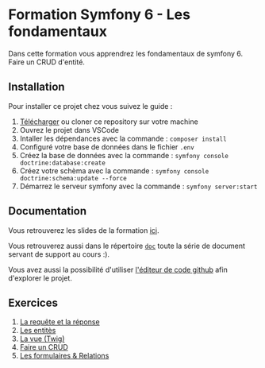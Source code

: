 # Formation Symfony 6 - Les fondamentaux

Dans cette formation vous apprendrez les fondamentaux de symfony 6.
Faire un CRUD d'entité.

## Installation

Pour installer ce projet chez vous suivez le guide :

1. [Télécharger](https://github.com/Djeg/formation-symfony/archive/refs/heads/session/21-03-22.25-03-22.zip) ou cloner ce repository sur votre machine
2. Ouvrez le projet dans VSCode
3. Intaller les dépendances avec la commande : `composer install`
4. Configuré votre base de données dans le fichier `.env`
5. Créez la base de données avec la commande : `symfony console doctrine:database:create`
6. Créez votre schèma avec la commande : `symfony console doctrine:schema:update --force`
7. Démarrez le serveur symfony avec la commande : `symfony server:start`

## Documentation

Vous retrouverez les slides de la formation [ici](https://slides.com/davidjegat-1/sf5-training-foundation/fullscreen).

Vous retrouverez aussi dans le répertoire [`doc`](./doc) toute la série de document
servant de support au cours :).

Vous avez aussi la possibilité d'utiliser [l'éditeur de code github](https://github1s.com/Djeg/formation-symfony/tree/session/21-03-22.25-03-22) afin
d'explorer le projet.

## Exercices

1. [La requête et la réponse](./exos/request-response.exos.md)
2. [Les entitès](./exos/entities.md)
3. [La vue (Twig)](./exos/twig.md)
4. [Faire un CRUD](./exos/crud.md)
5. [Les formulaires & Relations](./exos/form.md)
